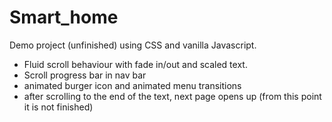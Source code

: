 # Smart_home

Demo project (unfinished) using CSS and vanilla Javascript. 
- Fluid scroll behaviour with fade in/out and scaled text. 
- Scroll progress bar in nav bar
- animated burger icon and animated menu transitions
- after scrolling to the end of the text, next page opens up (from this point it is not finished)
